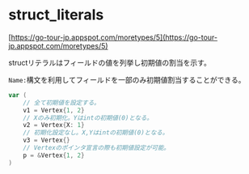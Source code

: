 # struct_literals

[https://go-tour-jp.appspot.com/moretypes/5](https://go-tour-jp.appspot.com/moretypes/5)

structリテラルはフィールドの値を列挙し初期値の割当を示す。

`Name:`構文を利用してフィールドを一部のみ初期値割当することができる。

```go
var (
	// 全て初期値を設定する。
	v1 = Vertex{1, 2}
	// Xのみ初期化。Yはintの初期値(0)となる。
	v2 = Vertex{X: 1}
	// 初期化設定なし。X,Yはintの初期値(0)となる。
	v3 = Vertex{}
	// Vertexのポインタ宣言の際も初期値設定が可能。
	p = &Vertex{1, 2}
)
```
